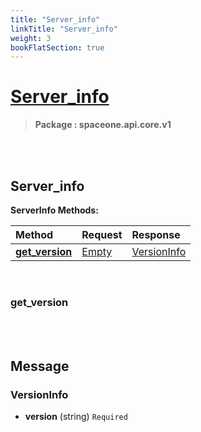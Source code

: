 ```yaml
---
title: "Server_info"
linkTitle: "Server_info"
weight: 3
bookFlatSection: true
---
```

# [Server_info](#Server_info)



>  **Package : spaceone.api.core.v1**

<br>
<br>

## Server_info





**ServerInfo Methods:**


| Method | Request | Response |
| :----- | :-------- | :-------- |
| [**get_version**](./ServerInfo#get_version) | [Empty](ServerInfo#empty) | [VersionInfo](./ServerInfo#versioninfo) |



    
<br>

### get_version










    


<br>
<br>

## Message



### VersionInfo
* **version** (string)  `Required` 

    <br>
